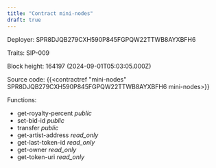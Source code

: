 ```yaml
---
title: "Contract mini-nodes"
draft: true
---
```

Deployer: SPR8DJQB279CXH590P845FGPQW22TTWB8AYXBFH6

Traits:
SIP-009 



Block height: 164197 (2024-09-01T05:03:05.000Z)

Source code: {{<contractref "mini-nodes" SPR8DJQB279CXH590P845FGPQW22TTWB8AYXBFH6 mini-nodes>}}

Functions:

* get-royalty-percent _public_
* set-bid-id _public_
* transfer _public_
* get-artist-address _read_only_
* get-last-token-id _read_only_
* get-owner _read_only_
* get-token-uri _read_only_
